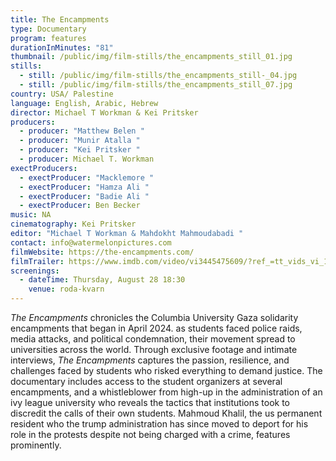 ```yaml
---
title: The Encampments
type: Documentary
program: features
durationInMinutes: "81"
thumbnail: /public/img/film-stills/the_encampments_still_01.jpg
stills:
  - still: /public/img/film-stills/the_encampments_still-_04.jpg
  - still: /public/img/film-stills/the_encampments_still_07.jpg
country: USA/ Palestine
language: English, Arabic, Hebrew
director: Michael T Workman & Kei Pritsker
producers:
  - producer: "Matthew Belen "
  - producer: "Munir Atalla "
  - producer: "Kei Pritsker "
  - producer: Michael T. Workman
exectProducers:
  - exectProducer: "Macklemore "
  - exectProducer: "Hamza Ali "
  - exectProducer: "Badie Ali "
  - exectProducer: Ben Becker
music: NA
cinematography: Kei Pritsker
editor: "Michael T Workman & Mahdokht Mahmoudabadi "
contact: info@watermelonpictures.com
filmWebsite: https://the-encampments.com/
filmTrailer: https://www.imdb.com/video/vi3445475609/?ref_=tt_vids_vi_1
screenings:
  - dateTime: Thursday, August 28 18:30
    venue: roda-kvarn
---
```

*The Encampments* chronicles the Columbia University Gaza solidarity encampments that began in April 2024. as students faced police raids, media attacks, and political condemnation, their movement spread to universities across the world. Through exclusive footage and intimate interviews, *The Encampments* captures the passion, resilience, and challenges faced by students who risked everything to demand justice. The documentary includes access to the student organizers at several encampments, and a whistleblower from high-up in the administration of an ivy league university who reveals the tactics that institutions took to discredit the calls of their own students. Mahmoud Khalil, the us permanent resident who the trump administration has since moved to deport for his role in the protests despite not being charged with a crime, features prominently.
